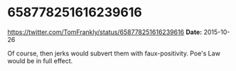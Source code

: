 # 658778251616239616
https://twitter.com/TomFrankly/status/658778251616239616
**Date:** 2015-10-26

Of course, then jerks would subvert them with faux-positivity. Poe's Law would be in full effect.
